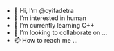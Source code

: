- 👋 Hi, I’m @cyifadetra
- 👀 I’m interested in human
- 🌱 I’m currently learning C++
- 💞️ I’m looking to collaborate on ...
- 📫 How to reach me ...

<!---
cyifadetra/cyifadetra is a ✨ special ✨ repository because its `README.md` (this file) appears on your GitHub profile.
You can click the Preview link to take a look at your changes.
--->
